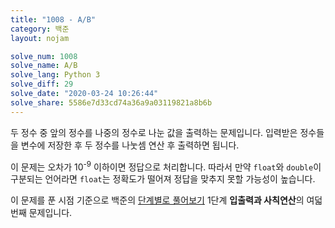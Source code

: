 ```yaml
---
title: "1008 - A/B"
category: 백준
layout: nojam

solve_num: 1008
solve_name: A/B
solve_lang: Python 3
solve_diff: 29
solve_date: "2020-03-24 10:26:44"
solve_share: 5586e7d33cd74a36a9a03119821a8b6b
---
```


두 정수 중 앞의 정수를 나중의 정수로 나눈 값을 출력하는 문제입니다. 입력받은 정수들을 변수에 저장한 후 두 정수를 나눗셈 연산 후 출력하면 됩니다.

이 문제는 오차가 10<sup>-9</sup> 이하이면 정답으로 처리합니다. 따라서 만약 `float`와 `double`이 구분되는 언어라면 `float`는 정확도가 떨어져 정답을 맞추지 못할 가능성이 높습니다.

이 문제를 푼 시점 기준으로 백준의 [단계별로 풀어보기](http://noj.am/p/s) 1단계 **입출력과 사칙연산**의 여덟 번째 문제입니다.
